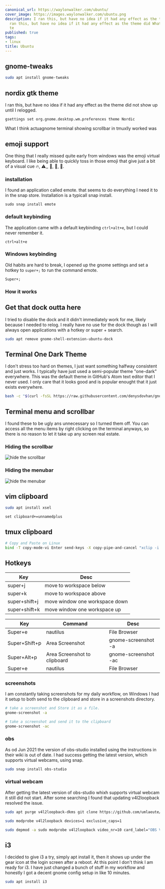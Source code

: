 ```yaml
---
canonical_url: https://waylonwalker.com/ubuntu/
cover_image: https://images.waylonwalker.com/ubuntu.png
description: I ran this, but have no idea if it had any effect as the theme did I
  ran this, but have no idea if it had any effect as the theme did What I think actuagnome
  te
published: true
tags:
- linux
title: Ubuntu
---
```


## gnome-tweaks

``` bash
sudo apt install gnome-tweaks

```

## nordix gtk theme

I ran this, but have no idea if it had any effect as the theme did not show up until I relogged.

```
gsettings set org.gnome.desktop.wm.preferences theme Nordic
```

What I think actuagnome terminal showing scrollbar in tmuxlly worked was 


## emoji support

One thing that I really missed quite early from windows was the emoji virtual keyboard.  I like being able to quickly toss in those emoji that give just a bit of a visual cue 🔥, ⚠️,, 🎉, 🦄, 💜. 


### installation

I found an application called emote. that seems to do everything I need it to in the snap store.  Installation is a typicall snap install.

```
sudo snap install emote
```


### default keybinding


The application came with a default keybinding `ctrl+alt+e`, but I could never remember it.

```
ctrl+alt+e
```

### Windows keybinding

Old habits are hard to break, I opened up the gnome settings and set a hotkey to `super+;` to run the command emote.

```
Super+;
```

### How it works



## Get that dock outta here

I tried to disable the dock and it didn't immediately work for me, likely because I needed to relog.  I really have no use for the dock though as I will always open applications with a hotkey or super + search.

``` bash
sudo apt remove gnome-shell-extension-ubuntu-dock
```

## Terminal One Dark Theme

I don't stress too hard on themes, I just want something halfway consistent and just works.  I typically have just used a semi-popular theme "one-dark" everywhere.  This was the default theme in GitHub's Atom text editor that I never used.  I only care that it looks good and is popular enought that it just exists everywhere.

``` bash
bash -c "$(curl -fsSL https://raw.githubusercontent.com/denysdovhan/gnome-terminal-one/master/one-dark.sh)"
```

## Terminal menu and scrollbar

I found these to be ugly ans unnecessary so I turned them off.  You can access all the menu items by right clicking on the terminal anyways, so there is no reason to let it take up any screen real estate.

### Hiding the scrollbar

![hide the scrollbar](https://images.waylonwalker.com/gnome-terminal-hide-scrollbar)

### Hiding the menubar

![hide the menubar](https://images.waylonwalker.com/gnome-terminal-hide-menubar)

## vim clipboard

``` bash
sudo apt install xsel
```

``` vim
set clipboard+=unnamedplus
```

## tmux clipboard

``` bash
# Copy and Paste on Linux
bind -T copy-mode-vi Enter send-keys -X copy-pipe-and-cancel "xclip -i -f -selection primary | xclip -i -selection clipboard" set-option -s set-clipboard off bind-key -T copy-mode-vi MouseDragEnd1Pane send-keys -X copy-pipe-and-cancel "xclip -selection clipboard -i"
```

## Hotkeys

| Key | Desc | 
| --- | ---- |
| super+j | move to workspace below |
| super+k | move to workspace above |
| super+shift+j | move window one workspace down |
| super+shift+k | move window one workspace up |


| Key | Command | Desc | 
| --- | ------- | ---- |
| Super+e | nautilus | File Browser|
| Super+Shift+p | Area Screenshot | gnome-screenshot -a |
| Super+Alt+p | Area Screenshot to clipboard | gnome-screenshot -ac |
| Super+e | nautilus | File Browser|

### screenshots

I am constantly taking screenshots for my daily workflow, on Windows I had it setup to both send to the clipboard and store in a screenshots directory.

``` bash
# take a screenshot and Store it as a file.
gnome-screenshot -a

# take a screenshot and send it to the clipboard
gnome-screenshot -ac
```

### obs

As od Jun 2021 the version of obs-studio installed using the instructions in their wiki is out of date.  I had success getting the latest version, which supports virtual webcams, using snap.

``` bash
sudo snap install obs-studio
```

### virtual webcam

After getting the latest version of obs-studio whixh supports virtual webcam it still did not start.  After some searching I found that updating v4l2loopback resolved the issue.

``` bash
sudo apt purge v4l2loopback-dkms git clone https://github.com/umlaeute/v4l2loopback.git ~/git/v4l2loopback/ cd ~/git/v4l2loopback/ make sudo make install

sudo modprobe v4l2loopback devices=1 exclusive_caps=1
```


``` bash
sudo depmod -a sudo modprobe v4l2loopback video_nr=10 card_label="OBS Video Source" exclusive_caps=1
```

## i3

I decided to give i3 a try, simply apt install it, then it shows up under the gear icon at the login screen after a reboot.  At this point I don't think I am ready for i3.  I have just changed a bunch of stuff in my workflow and honestly I got a decent gnome config setup in like 10 minutes.

``` bash
sudo apt install i3
```